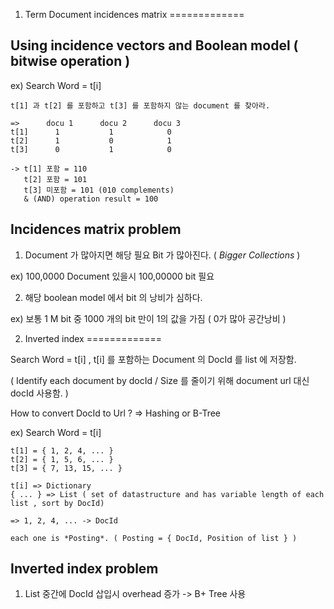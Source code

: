 1. Term Document incidences matrix
=============

Using incidence vectors and Boolean model ( bitwise operation )
-------------

ex) Search Word = t[i]

	t[1] 과 t[2] 를 포함하고 t[3] 를 포함하지 않는 document 를 찾아라.
	
	=>		docu 1		docu 2		docu 3
	t[1]	  1			  1		       0
	t[2]	  1			  0			   1
	t[3]	  0			  1			   0

	-> t[1] 포함 = 110
	   t[2] 포함 = 101
	   t[3] 미포함 = 101 (010 complements)
	   & (AND) operation result = 100


Incidences matrix problem
-------------

1.  Document 가 많아지면 해당 필요 Bit 가 많아진다. ( *Bigger Collections* )

   ex) 100,0000 Document 있을시 100,00000 bit 필요

2.  해당 boolean model 에서 bit 의 낭비가 심하다.

   ex) 보통 1 M bit 중 1000 개의 bit 만이 1의 값을 가짐 ( 0가 많아 공간낭비 )




2. Inverted index
=============

Search Word = t[i] , t[i] 를 포함하는 Document 의 DocId 를 list 에 저장함.

( Identify each document by docId / Size 를 줄이기 위해 document url 대신 docId 사용함. )

How to convert DocId to Url ? => Hashing or B-Tree

ex) Search Word = t[i]
	
	t[1] = { 1, 2, 4, ... }
	t[2] = { 1, 5, 6, ... }
	t[3] = { 7, 13, 15, ... }
	
	t[i] => Dictionary
	{ ... } => List ( set of datastructure and has variable length of each list , sort by DocId)

	=> 1, 2, 4, ... -> DocId

	each one is *Posting*. ( Posting = { DocId, Position of list } )


Inverted index problem
------------

1.  List 중간에 DocId 삽입시 overhead 증가 -> B+ Tree 사용



